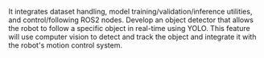 It integrates dataset handling, model training/validation/inference utilities, and control/following ROS2 nodes.
Develop an object detector that allows the robot to follow a specific object in real-time using YOLO.
This feature will use computer vision to detect and track the object and integrate it with the robot's motion control system.


<!-- 
- Real-time object detection using YOLOv8
- Transfer learning implementation for classification from custom balls 
- Support for three different ball classes
- Camera-based perception pipeline
-->

<!-- This package provides:
-  yolov8n über Transfer Learning trainieren -> Transfer Learning Dokument velinken 
-  feintunede Modelle zsm vergleichen -> GIFs
-  feintunded Modelle VS vortrainierte Modelle
-  ROS2bag -> GIFs erstellen -->